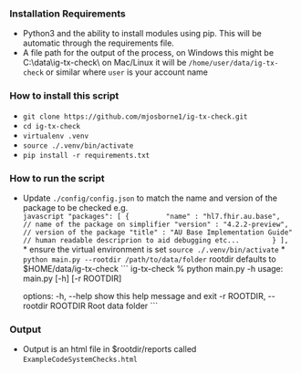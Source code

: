 ### Installation Requirements
- Python3 and the ability to install modules using pip. This will be automatic through the requirements file.
- A file path for the output of the process, on Windows this might be C:\data\ig-tx-check\ 
  on Mac/Linux it will be `/home/user/data/ig-tx-check` or similar where `user` is your account name


### How to install this script 
   * `git clone https://github.com/mjosborne1/ig-tx-check.git`
   * `cd ig-tx-check`
   * `virtualenv .venv`
   * `source ./.venv/bin/activate`
   * `pip install -r requirements.txt`

### How to run the script
   * Update `./config/config.json` to match the name and version of the package to be checked e.g.  
    ```javascript
    "packages": [
      {        
        "name" : "hl7.fhir.au.base",             // name of the package on simplifier
        "version" : "4.2.2-preview",             // version of the package
        "title" : "AU Base Implementation Guide" // human readable descriprion to aid debugging etc...       
        }
    ],
    ```
    * ensure the virtual environment is set `source ./.venv/bin/activate`
    * `python main.py --rootdir /path/to/data/folder`  rootdir defaults to $HOME/data/ig-tx-check
    ```
        ig-tx-check % python main.py -h
        usage: main.py [-h] [-r ROOTDIR]

        options:
        -h, --help            show this help message and exit
        -r ROOTDIR, --rootdir ROOTDIR
                                Root data folder
    ```    

### Output
   * Output is an html file in $rootdir/reports called `ExampleCodeSystemChecks.html`
